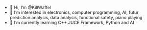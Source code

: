 - 👋 Hi, I’m @KillWaffel
- 👀 I’m interested in electronics, computer programming, AI, futur prediction analysis, data analysis, functional safety, piano playing
- 🌱 I’m currently learning C++ JUCE Framework, Python and AI


<!---
KillWaffel/KillWaffel is a ✨ special ✨ repository because its `README.md` (this file) appears on your GitHub profile.
You can click the Preview link to take a look at your changes.
--->
